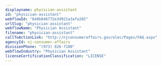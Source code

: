 ```yaml
---
displayname: physician-assistant
id: "physician-assistant"
webflowId: "640b846772e3d921a3afa202"
urlSlug: "physician-assistant"
webflowName: "Physician Assistant"
filename: "physician-assistant"
callToActionLink: "http://njconsumeraffairs.gov/elec/Pages/FAQ.aspx"
agencyId: nj-consumer-affairs
divisionPhone: "(973) 826-7100"
webflowIndustry: "Physician Assistant"
licenseCertificationClassification: "LICENSE"
---
```

